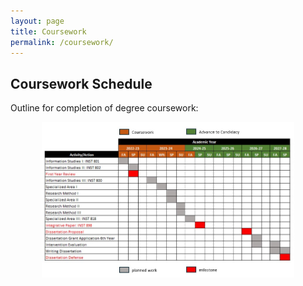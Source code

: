```yaml
---
layout: page
title: Coursework
permalink: /coursework/
---
```


## Coursework Schedule
Outline for completion of degree coursework:  

<p align="center">
<img src="/images/course schedule.jpg" width="80%" alt="Course schedule" />
</p>
